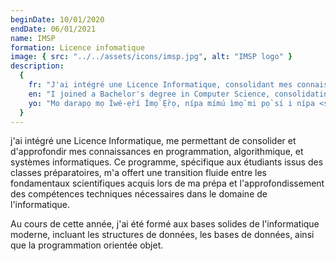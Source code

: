 ```yaml
---
beginDate: 10/01/2020
endDate: 06/01/2021
name: IMSP
formation: Licence infomatique
image: { src: "../../assets/icons/imsp.jpg", alt: "IMSP logo" }
description:
  {
    fr: "J'ai intégré une Licence Informatique, consolidant mes connaissances en <strong>structure de données, programmation, algorithmique </strong> avec une formation approfondie sur <strong>le réseaux , les bases de données et l'infrastructure</strong>",
    en: "I joined a Bachelor's degree in Computer Science, consolidating my knowledge in <strong>data structures, programming, algorithms</strong> with in-depth training on <strong>networks, databases, and infrastructure</strong>",
    yo: "Mo darapọ mọ Ìwé-ẹ̀rí Ìmọ̀ Ẹ̀rọ, nípa mímú ìmọ̀ mi pọ̀ sí i nípa <strong>ẹ̀rọ ìtẹ̀lé data, siseto, ati algoridimu</strong> pẹ̀lú ìkẹ́kọ̀ọ́ jinlẹ̀ nípa <strong>nẹ́tíwọ́ọ̀kì, ibi ipamọ data, àti amayederun</strong>",
  }
---
```


j'ai intégré une Licence Informatique, me permettant de consolider et d'approfondir mes connaissances en programmation, algorithmique, et systèmes informatiques. Ce programme, spécifique aux étudiants issus des classes préparatoires, m'a offert une transition fluide entre les fondamentaux scientifiques acquis lors de ma prépa et l'approfondissement des compétences techniques nécessaires dans le domaine de l'informatique.

Au cours de cette année, j'ai été formé aux bases solides de l'informatique moderne, incluant les structures de données, les bases de données, ainsi que la programmation orientée objet.
